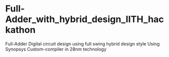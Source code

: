 # Full-Adder_with_hybrid_design_IITH_hackathon
Full-Adder Digital circuit design using full swing hybrid design style Using Synopsys Custom-compiler in 28nm technology
